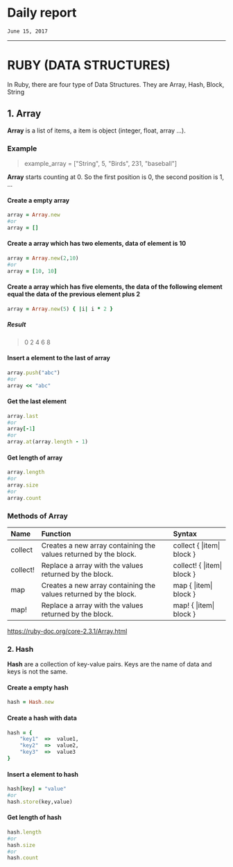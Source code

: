 # Daily report
`June 15, 2017`

----------
# RUBY (DATA STRUCTURES)

In Ruby, there are four type of Data Structures. They are Array, Hash, Block, String

## 1. Array

**Array** is a list of items, a item is object (integer, float, array ...).


### Example
>example_array	=	["String",	5,	"Birds",	231,	"baseball"]

**Array** starts counting at 0. So the first position is 0, the second position is 1, ...

#### Create a empty array
```ruby
array = Array.new
#or
array = []
```
#### Create a array which has two elements, data of element is 10
```ruby
array = Array.new(2,10)
#or
array = [10, 10]
```

#### Create a array which has five elements, the data of the following element equal the data of the previous element plus 2
```ruby
array = Array.new(5) { |i| i * 2 }
```
##### Result

> 0
>2
>4
>6
>8

#### Insert a element to the last of array
```ruby
array.push("abc")
#or
array << "abc"
```
#### Get the last element
```ruby
array.last
#or
array[-1]
#or
array.at(array.length - 1)
```
#### Get length of array
```ruby
array.length
#or
array.size
#or
array.count
```

### Methods of Array
| Name      |Function |Syntax
| :-------- | :--------| :--------| 
| collect  | Creates a new array containing the values returned by the block. |collect { \|item\| block }|
| collect!  | Replace a array with the values returned by the block. |collect! { \|item\| block }|
| map  | Creates a new array containing the values returned by the block. |map { \|item\| block }|
| map!  | Replace a array with the values returned by the block. |map! { \|item\| block }|
https://ruby-doc.org/core-2.3.1/Array.html

### 2. Hash

**Hash** are a collection of key-value pairs. Keys are the name of data and keys is not the same.
#### Create a empty hash
```ruby
hash = Hash.new
```
#### Create a hash with data
```ruby
hash = {
	"key1"	=>	value1,
	"key2"	=>	value2,
	"key3"	=>	value3
}
```

#### Insert a element to hash
```ruby
hash[key] = "value"
#or
hash.store(key,value)
```
#### Get length of hash
```ruby
hash.length
#or
hash.size
#or
hash.count
```
